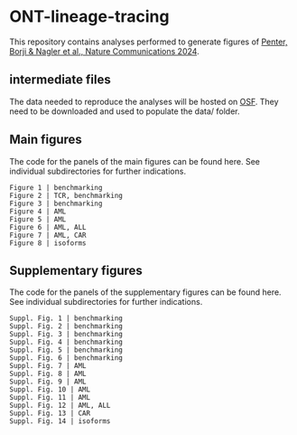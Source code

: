 # ONT-lineage-tracing
This repository contains analyses performed to generate figures of [Penter, Borji &amp; Nagler et al., Nature Communications 2024](https://www.nature.com/articles/s41467-023-44137-7).

## intermediate files 

The data needed to reproduce the analyses will be hosted on [OSF](https://osf.io/58tbh). They need to be downloaded and used to populate the data/ folder. 

## Main figures

The code for the panels of the main figures can be found here. See individual subdirectories for further indications. 

```
Figure 1 | benchmarking
Figure 2 | TCR, benchmarking
Figure 3 | benchmarking
Figure 4 | AML
Figure 5 | AML
Figure 6 | AML, ALL
Figure 7 | AML, CAR
Figure 8 | isoforms
```

## Supplementary figures

The code for the panels of the supplementary figures can be found here. See individual subdirectories for further indications. 

```
Suppl. Fig. 1 | benchmarking
Suppl. Fig. 2 | benchmarking
Suppl. Fig. 3 | benchmarking
Suppl. Fig. 4 | benchmarking
Suppl. Fig. 5 | benchmarking
Suppl. Fig. 6 | benchmarking
Suppl. Fig. 7 | AML
Suppl. Fig. 8 | AML
Suppl. Fig. 9 | AML
Suppl. Fig. 10 | AML
Suppl. Fig. 11 | AML
Suppl. Fig. 12 | AML, ALL
Suppl. Fig. 13 | CAR
Suppl. Fig. 14 | isoforms
```
